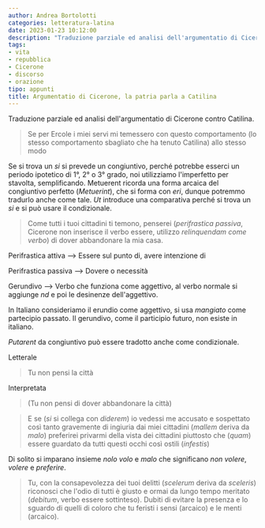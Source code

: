 ```yaml
---
author: Andrea Bortolotti
categories: letteratura-latina
date: 2023-01-23 10:12:00
description: "Traduzione parziale ed analisi dell'argumentatio di Cicerone contro Catilina. "
tags:
- vita
- repubblica
- Cicerone
- discorso
- orazione
tipo: appunti
title: Argumentatio di Cicerone, la patria parla a Catilina
---
```


Traduzione parziale ed analisi dell'argumentatio di Cicerone contro Catilina. 

> Se per Ercole i miei servi mi temessero con questo comportamento (lo stesso comportamento sbagliato che ha tenuto Catilina) allo stesso modo



Se si trova un _si_ si prevede un congiuntivo, perché potrebbe esserci un periodo ipotetico di 1°, 2° o 3° grado, noi utilizziamo l'imperfetto per stavolta, semplificando. Metuerent ricorda una forma arcaica del congiuntivo perfetto (_Metuerint_), che si forma con _eri_, dunque potremmo tradurlo anche come tale. _Ut_ introduce una comparativa perché si trova un _si_ e si può usare il condizionale.

> Come tutti i tuoi cittadini ti temono, penserei (_perifrastica passiva_, Cicerone non inserisce il verbo essere, utilizzo _relinquendam come verbo_) di dover abbandonare la mia casa. 

Perifrastica attiva --> Essere sul punto di, avere intenzione di 

Perifrastica passiva --> Dovere o necessità 

Gerundivo --> Verbo che funziona come aggettivo, al verbo normale si aggiunge  _nd_ e poi le desinenze dell'aggettivo.

In Italiano consideriamo il erundio come aggettivo, si usa _mangiato_ come partecipio passato. Il gerundivo, come il participio futuro, non esiste in italiano. 

_Putarent_ da congiuntivo può essere tradotto anche come condizionale.

Letterale

> Tu non pensi la città

Interpretata

>  (Tu non pensi di dover abbandonare la città)

> E se (_si_ si collega con _diderem_) io vedessi me accusato e sospettato così tanto gravemente di ingiuria dai miei cittadini (_mallem_ deriva da _malo_) preferirei privarmi della vista dei cittadini piuttosto che (_quam_) essere guardato da tutti questi occhi così ostili (_infestis_)

Di solito si imparano insieme _nolo_ _volo_ e _malo_ che significano _non volere_, _volere_ e _preferire_.

> Tu, con la consapevolezza dei tuoi delitti (_scelerum_ deriva da _sceleris_) riconosci che l'odio di tutti è giusto e ormai da lungo tempo meritato (_debitum_, verbo essere sottinteso). Dubiti di evitare la presenza e lo sguardo di quelli di coloro che tu feristi i sensi (arcaico) e le menti (arcaico).